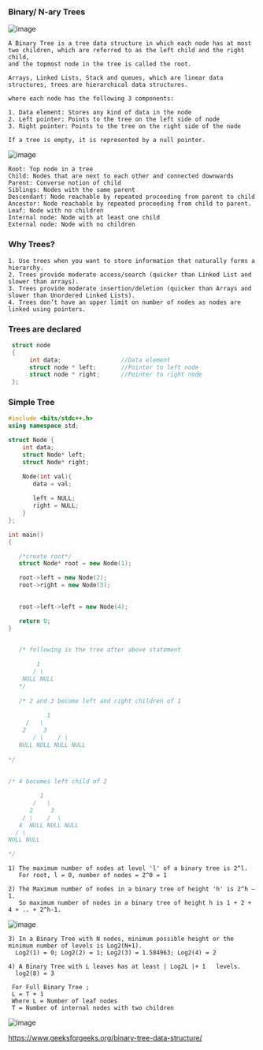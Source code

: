 ### Binary/ N-ary Trees

![image](https://user-images.githubusercontent.com/59710234/156151445-a827dfe2-c83b-4197-bb2d-76cca2108573.png)

```
A Binary Tree is a tree data structure in which each node has at most two children, which are referred to as the left child and the right child,
and the topmost node in the tree is called the root.

Arrays, Linked Lists, Stack and queues, which are linear data structures, trees are hierarchical data structures.
```
```
where each node has the following 3 components:

1. Data element: Stores any kind of data in the node
2. Left pointer: Points to the tree on the left side of node
3. Right pointer: Points to the tree on the right side of the node

If a tree is empty, it is represented by a null pointer.
```
![image](https://user-images.githubusercontent.com/59710234/155928150-9efb502c-7532-4145-a59c-d04e81b44ece.png)
```
Root: Top node in a tree
Child: Nodes that are next to each other and connected downwards
Parent: Converse notion of child
Siblings: Nodes with the same parent
Descendant: Node reachable by repeated proceeding from parent to child
Ancestor: Node reachable by repeated proceeding from child to parent.
Leaf: Node with no children
Internal node: Node with at least one child
External node: Node with no children
```
### Why Trees?

```
1. Use trees when you want to store information that naturally forms a hierarchy.
2. Trees provide moderate access/search (quicker than Linked List and slower than arrays).
3. Trees provide moderate insertion/deletion (quicker than Arrays and slower than Unordered Linked Lists).
4. Trees don’t have an upper limit on number of nodes as nodes are linked using pointers.
```

### Trees are declared
 ```c++
  struct node
  {
       int data;                 //Data element
       struct node * left;       //Pointer to left node
       struct node * right;      //Pointer to right node
  };
 ```
### Simple Tree
```c++
#include <bits/stdc++.h>
using namespace std;

struct Node {
    int data;
    struct Node* left;
    struct Node* right;

    Node(int val){
       data = val;
    
       left = NULL;
       right = NULL;
    }
};

int main()
{

   /*create root*/
   struct Node* root = new Node(1);

   root->left = new Node(2);
   root->right = new Node(3);
 

   root->left->left = new Node(4);

   return 0;
}

  
   /* following is the tree after above statement

	    1
	   / \
	NULL NULL
   */
   
   /* 2 and 3 become left and right children of 1
				 
           1
	 /   \
	2     3
       / \    / \
   NULL NULL NULL NULL
 
*/
	
	
/* 4 becomes left child of 2

         1
       /   \
      2     3
    / \    /  \
   4  NULL NULL NULL
  / \
NULL NULL

*/

```
```
1) The maximum number of nodes at level 'l' of a binary tree is 2^l.
   For root, l = 0, number of nodes = 2^0 = 1 
   
2) The Maximum number of nodes in a binary tree of height 'h' is 2^h – 1. 
   So maximum number of nodes in a binary tree of height h is 1 + 2 + 4 + .. + 2^h-1.
 ```
 
 ![image](https://user-images.githubusercontent.com/59710234/156149791-6d839008-6f2a-482b-95c4-e1ef1a70e9df.png)
 
 ```
3) In a Binary Tree with N nodes, minimum possible height or the minimum number of levels is Log2(N+1).   
   Log2(1) = 0; Log2(2) = 1; Log2(3) = 1.584963; Log2(4) = 2

4) A Binary Tree with L leaves has at least | Log2L |+ 1   levels.
   log2(8) = 3
```

```
 For Full Binary Tree ;
 L = T + 1
 Where L = Number of leaf nodes
 T = Number of internal nodes with two children
```
![image](https://user-images.githubusercontent.com/59710234/156152465-ca2f82b0-1519-4781-98d8-b4fbbebaa87f.png)

https://www.geeksforgeeks.org/binary-tree-data-structure/
